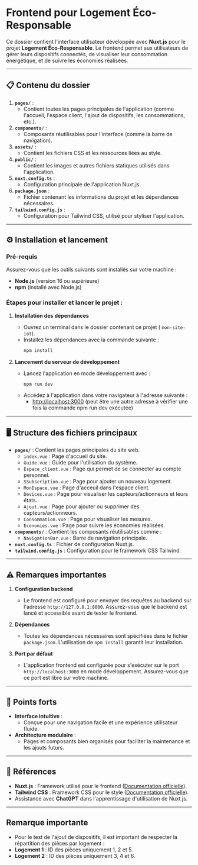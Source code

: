 # Frontend pour Logement Éco-Responsable

Ce dossier contient l'interface utilisateur développée avec **Nuxt.js** pour le projet **Logement Éco-Responsable**. Le frontend permet aux utilisateurs de gérer leurs dispositifs connectés, de visualiser leur consommation énergétique, et de suivre les économies réalisées.

---

## 📋 Contenu du dossier

1. **`pages/`** :
   - Contient toutes les pages principales de l'application (comme l'accueil, l'espace client, l'ajout de dispositifs, les consommations, etc.).
2. **`components/`** :
   - Composants réutilisables pour l'interface (comme la barre de navigation).
3. **`assets/`** :
   - Contient les fichiers CSS et les ressources liées au style.
4. **`public/`** :
   - Contient les images et autres fichiers statiques utilisés dans l'application.
5. **`nuxt.config.ts`** :
   - Configuration principale de l'application Nuxt.js.
6. **`package.json`** :
   - Fichier contenant les informations du projet et les dépendances nécessaires.
7. **`tailwind.config.js`** :
   - Configuration pour Tailwind CSS, utilisé pour styliser l'application.

---

## ⚙️ Installation et lancement

### Pré-requis
Assurez-vous que les outils suivants sont installés sur votre machine :
- **Node.js** (version 16 ou supérieure)
- **npm** (installé avec Node.js)

### Étapes pour installer et lancer le projet :

1. **Installation des dépendances**
   - Ouvrez un terminal dans le dossier contenant ce projet ( `mon-site-iot`).
   - Installez les dépendances avec la commande suivante :
     ```bash
     npm install
     ```

2. **Lancement du serveur de développement**
   - Lancez l'application en mode développement avec :
     ```bash
     npm run dev
     ```
   - Accédez à l'application dans votre navigateur à l'adresse suivante :
     - [http://localhost:3000](http://localhost:3000) (peut être une autre adresse à vérifier une fois la commande npm run dev exécutée)

--- 

## 🖥️ Structure des fichiers principaux

- **`pages/`** : Contient les pages principales du site web.
  - `index.vue` : Page d'accueil du site.
  - `Guide.vue` : Guide pour l'utilisation du système.
  - `Espace_client.vue` : Page qui permet de se connecter au compte personnel.
  - `SSubscription.vue` : Page pour ajouter un nouveau logement.
  - `MonEspace.vue` : Page d'acceuil dans l'espace client.
  - `Devices.vue` : Page pour visualiser les capteurs/actionneurs et leurs états.
  - `Ajout.vue` : Page pour ajouter ou supprimer des capteurs/actionneurs.
  - `Consommation.vue` : Page pour visualiser les mesures.
  - `Economies.vue` : Page pour suivre les économies réalisées.
- **`components/`** : Contient les composants réutilisables comme :
  - `NavigationBar.vue` : Barre de navigation principale.
- **`nuxt.config.ts`** : Fichier de configuration Nuxt.js.
- **`tailwind.config.js`** : Configuration pour le framework CSS Tailwind.

---

## ⚠️ Remarques importantes

1. **Configuration backend**
   - Le frontend est configuré pour envoyer des requêtes au backend sur l'adresse `http://127.0.0.1:8000`. Assurez-vous que le backend est lancé et accessible avant de tester le frontend.

2. **Dépendances**
   - Toutes les dépendances nécessaires sont spécifiées dans le fichier `package.json`. L'utilisation de `npm install` garantit leur installation.

3. **Port par défaut**
   - L'application frontend est configurée pour s'exécuter sur le port `http://localhost:3000` en mode développement. Assurez-vous que ce port est libre sur votre machine.

---

## 🌟 Points forts

- **Interface intuitive** :
  - Conçue pour une navigation facile et une expérience utilisateur fluide.
- **Architecture modulaire** :
  - Pages et composants bien organisés pour faciliter la maintenance et les ajouts futurs.

---

## 🔗 Références

- **Nuxt.js** : Framework utilisé pour le frontend ([Documentation officielle](https://nuxtjs.org/)).
- **Tailwind CSS** : Framework CSS pour le style ([Documentation officielle](https://tailwindcss.com/)).
- Assistance avec **ChatGPT** dans l'apprentissage d'utilisation de Nuxt.js.

---

## Remarque importante

- Pour le test de l'ajout de dispositifs, il est important de respecter la répartition des pièces par logement : 
- **Logement 1** : ID des pièces uniquement 1, 2 et 5. 
- **Logement 2** : ID des pièces uniquement 3, 4 et 6. 

